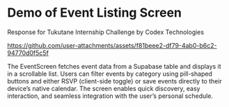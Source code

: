 # Demo of Event Listing Screen

Response for Tukutane Internship Challenge by Codex Technologies



https://github.com/user-attachments/assets/f81beee2-df79-4ab0-b6c2-94770d0f5c5f

The EventScreen fetches event data from a Supabase table and displays it in a scrollable list. Users can filter events by category using pill-shaped buttons and either RSVP (client-side toggle) or save events directly to their device’s native calendar. The screen enables quick discovery, easy interaction, and seamless integration with the user’s personal schedule.
